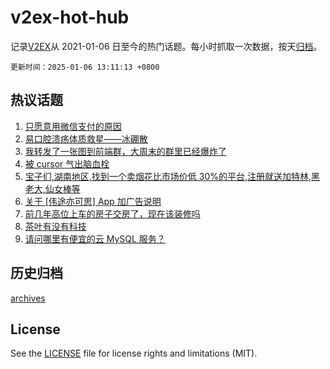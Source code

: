 # v2ex-hot-hub

 记录[V2EX](https://www.v2ex.com/)从 2021-01-06 日至今的热门话题。每小时抓取一次数据，按天[归档](archives)。

`更新时间：2025-01-06 13:11:13 +0800`

## 热议话题

1. [只愿意用微信支付的原因](https://www.v2ex.com/t/1102773)
1. [易口腔溃疡体质救星——冰硼散](https://www.v2ex.com/t/1102775)
1. [我转发了一张图到前端群，大周末的群里已经爆炸了](https://www.v2ex.com/t/1102700)
1. [被 cursor 气出脑血栓](https://www.v2ex.com/t/1102687)
1. [宝子们,湖南地区,找到一个卖烟花比市场价低 30%的平台,注册就送加特林,黑老大,仙女棒等](https://www.v2ex.com/t/1102771)
1. [关于 [伟途亦可思] App 加广告说明](https://www.v2ex.com/t/1102656)
1. [前几年高位上车的房子交房了，现在该装修吗](https://www.v2ex.com/t/1102824)
1. [茶叶有没有科技](https://www.v2ex.com/t/1102792)
1. [请问哪里有便宜的云 MySQL 服务？](https://www.v2ex.com/t/1102664)

## 历史归档

[archives](archives)

## License

See the [LICENSE](LICENSE) file for license rights and limitations (MIT).
